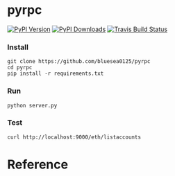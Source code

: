 # pyrpc
[![PyPI Version](https://img.shields.io/pypi/v/pyrpc.svg)](https://pypi.python.org/pypi/pyrpc)
[![PyPI Downloads](https://img.shields.io/pypi/dm/pyrpc.svg)](https://pypi.python.org/pypi/pyrpc)
[![Travis Build Status](https://img.shields.io/travis/rdegges/pyrpc.svg)](https://travis-ci.org/rdegges/pyrpc)
### Install
    git clone https://github.com/bluesea0125/pyrpc
    cd pyrpc
    pip install -r requirements.txt
### Run
    python server.py
### Test
    curl http://localhost:9000/eth/listaccounts
# Reference
